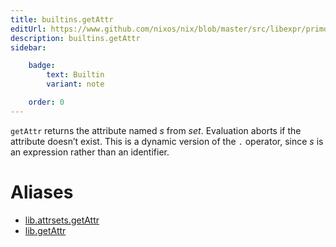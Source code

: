 ```yaml
---
title: builtins.getAttr
editUrl: https://www.github.com/nixos/nix/blob/master/src/libexpr/primops.cc
description: builtins.getAttr
sidebar:

    badge:
        text: Builtin
        variant: note

    order: 0
---
```


`getAttr` returns the attribute named *s* from *set*. Evaluation
aborts if the attribute doesn’t exist. This is a dynamic version of
the `.` operator, since *s* is an expression rather than an
identifier.


# Aliases

- [lib.attrsets.getAttr](/nix-doc-comments/reference/lib/attrsets/lib-attrsets-getattr)
- [lib.getAttr](/nix-doc-comments/reference/lib/lib-getattr)


